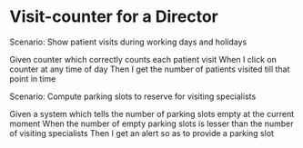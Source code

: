 # Visit-counter for a Director

Scenario: Show patient visits during working days and holidays

  Given counter which correctly counts each patient visit
  When I click on counter at any time of day
  Then I get the number of patients visited till that point in time

Scenario: Compute parking slots to reserve for visiting specialists

  Given a system which tells the number of parking slots empty at the current moment
  When the number of empty parking slots is lesser than the number of visiting specialists
  Then I get an alert so as to provide a parking slot
